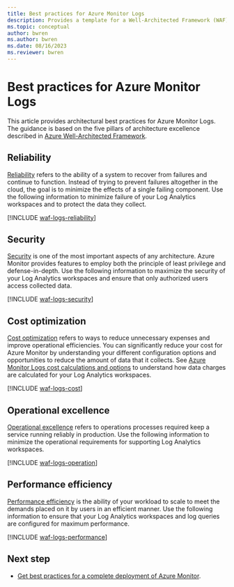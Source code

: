 ```yaml
---
title: Best practices for Azure Monitor Logs
description: Provides a template for a Well-Architected Framework (WAF) article specific to Log Analytics workspaces in Azure Monitor.
ms.topic: conceptual
author: bwren
ms.author: bwren
ms.date: 08/16/2023
ms.reviewer: bwren
---
```


# Best practices for Azure Monitor Logs
This article provides architectural best practices for Azure Monitor Logs. The guidance is based on the five pillars of architecture excellence described in [Azure Well-Architected Framework](/azure/architecture/framework/).



## Reliability
[Reliability](/azure/well-architected/resiliency/overview) refers to the ability of a system to recover from failures and continue to function. Instead of trying to prevent failures altogether in the cloud, the goal is to minimize the effects of a single failing component. Use the following information to minimize failure of your Log Analytics workspaces and to protect the data they collect.

[!INCLUDE [waf-logs-reliability](includes/waf-logs-reliability.md)]


## Security
[Security](/azure/well-architected/security/overview) is one of the most important aspects of any architecture. Azure Monitor provides features to employ both the principle of least privilege and defense-in-depth. Use the following information to maximize the security of your Log Analytics workspaces and ensure that only authorized users access collected data.

[!INCLUDE [waf-logs-security](includes/waf-logs-security.md)]


## Cost optimization
[Cost optimization](/azure/well-architected/cost/overview) refers to ways to reduce unnecessary expenses and improve operational efficiencies. You can significantly reduce your cost for Azure Monitor by understanding your different configuration options and opportunities to reduce the amount of data that it collects. See [Azure Monitor Logs cost calculations and options](/azure-azure-monitor/cost-usage) to understand how data charges are calculated for your Log Analytics workspaces.

[!INCLUDE [waf-logs-cost](includes/waf-logs-cost.md)]


## Operational excellence
[Operational excellence](/azure/well-architected/devops/overview) refers to operations processes required keep a service running reliably in production. Use the following information to minimize the operational requirements for supporting Log Analytics workspaces.

[!INCLUDE [waf-logs-operation](includes/waf-logs-operation.md)]


## Performance efficiency
[Performance efficiency](/azure/well-architected/scalability/overview) is the ability of your workload to scale to meet the demands placed on it by users in an efficient manner. Use the following information to ensure that your Log Analytics workspaces and log queries are configured for maximum performance.

[!INCLUDE [waf-logs-performance](includes/waf-logs-performance.md)]

## Next step

- [Get best practices for a complete deployment of Azure Monitor](/azure/azure-monitor/best-practices).
